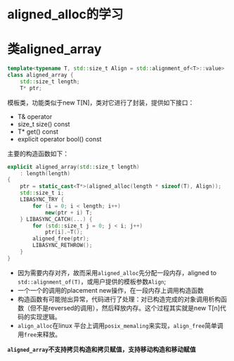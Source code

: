 # aligned_alloc的学习

类aligned_array
=======
```CPP {.numberLines}
template<typename T, std::size_t Align = std::alignment_of<T>::value>
class aligned_array {
	std::size_t length;
	T* ptr;
```
模板类，功能类似于new T[N]，类对它进行了封装，提供如下接口：
- T& operator [](size_t)
- size_t size() const
- T* get() const
- explicit operator bool() const

主要的构造函数如下：
```CPP {.numberLines}
explicit aligned_array(std::size_t length)
    : length(length)
{
    ptr = static_cast<T*>(aligned_alloc(length * sizeof(T), Align));
    std::size_t i;
    LIBASYNC_TRY {
        for (i = 0; i < length; i++)
            new(ptr + i) T;
    } LIBASYNC_CATCH(...) {
        for (std::size_t j = 0; j < i; j++)
            ptr[i].~T();
        aligned_free(ptr);
        LIBASYNC_RETHROW();
    }
}
```
- 因为需要内存对齐，故而采用`aligned_alloc`先分配一段内存，aligned to `std::alignment_of(T)`，或用户提供的模板参数`Align`;
- 一个一个的调用的placement new操作，在一段内存上调用构造函数
- 构造函数有可能抛出异常，代码进行了处理：对已构造完成的对象调用析构函数（但不是reversed的调用），然后释放内存。这个过程其实就是new T[n]代码的实现逻辑。
- `align_alloc`在linux 平台上调用`posix_memaling`来实现，`align_free`简单调用`free`来释放。


**`aligned_array`不支持拷贝构造和拷贝赋值，支持移动构造和移动赋值**
